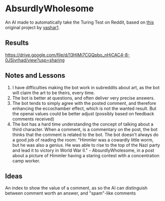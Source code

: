 # AbsurdlyWholesome
An AI made to automatically take the Turing Test on Reddit, based on [this](https://github.com/yashar1/reddit-comment-bot) original project by [yashar1](https://github.com/yashar1).

## Results
https://drive.google.com/file/d/13HiMi7CGQpbo_nHiCAC4-8-0JSjvrhad/view?usp=sharing

## Notes and Lessons
1. I have difficulties making the bot work in subreddits about art, as the bot will claim the art to be theirs, every time.
2. The bot is better at questions, and often deliver very precise answers.
3. The bot tends to simply agree with the posted comment, and therefore enhancing the eccochamber effect, which is not the wanted result. But the openai values could be better adjust (possibly based on feedback comments received)
4. The bot has a hard time understanding the concept of talking about a third character. When a comment, is a commentary on the post, the bot thinks that the comment is related to the bot.
The bot doesn't always do a good job of reading the room: "Himmler was a cowardly little worm, but he was also a genius. He was able to rise to the top of the Nazi party and lead it to victory in World War II." - AbsurdlyWholesome, in a post about a picture of Himmler having a staring contest with a concentration camp worker.

## Ideas
An index to show the value of a comment, as so the AI can distinguish between comment worth an answer, and "spam"-like comments
